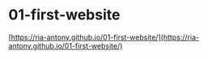 # 01-first-website
 
 [https://ria-antony.github.io/01-first-website/](https://ria-antony.github.io/01-first-website/)
